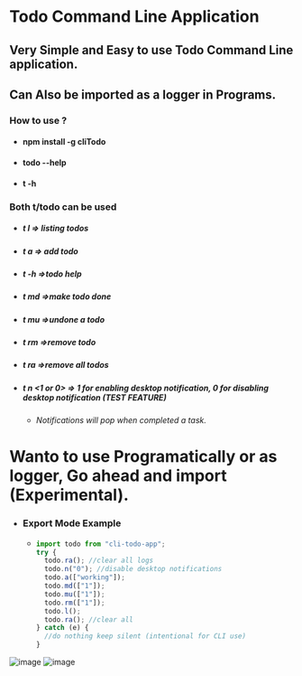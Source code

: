 # Todo Command Line Application

## Very Simple and Easy to use Todo Command Line application.

## Can Also be imported as a logger in Programs.

### How to use ?

- #### npm install -g cliTodo
- #### todo --help
- #### t -h

### Both t/todo can be used

- ##### t l => listing todos
- ##### t a => add todo
- ##### t -h =>todo help
- ##### t md =>make todo done
- ##### t mu =>undone a todo
- ##### t rm =>remove todo
- ##### t ra =>remove all todos
- ##### t n <1 or 0> => 1 for enabling desktop notification, 0 for disabling desktop notification (TEST FEATURE)
  - ###### Notifications will pop when completed a task.

# Wanto to use Programatically or as logger, Go ahead and import (Experimental).

- ### Export Mode Example

  - ```js
    import todo from "cli-todo-app";
    try {
      todo.ra(); //clear all logs
      todo.n("0"); //disable desktop notifications
      todo.a(["working"]);
      todo.md(["1"]);
      todo.mu(["1"]);
      todo.rm(["1"]);
      todo.l();
      todo.ra(); //clear all
    } catch (e) {
      //do nothing keep silent (intentional for CLI use)
    }
    ```

![image](https://user-images.githubusercontent.com/51844798/131375910-8d59ff9e-1395-487e-a84f-6ed334e9c188.png)
![image](https://user-images.githubusercontent.com/51844798/131709159-33d980ec-e951-481f-b0da-064093b0cefd.png)
